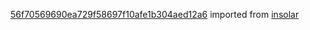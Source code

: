 [56f70569690ea729f58697f10afe1b304aed12a6](https://github.com/insolar/insolar/commit/56f70569690ea729f58697f10afe1b304aed12a6) imported from [insolar](https://github.com/insolar/insolar)
